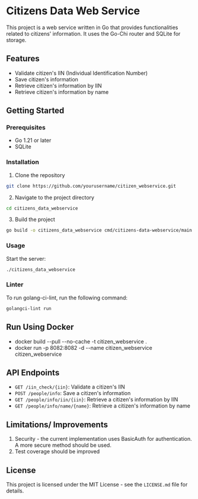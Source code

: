 # Citizens Data Web Service

This project is a web service written in Go that provides functionalities related to citizens' information. It uses the Go-Chi router and SQLite for storage.

## Features

- Validate citizen's IIN (Individual Identification Number)
- Save citizen's information
- Retrieve citizen's information by IIN
- Retrieve citizen's information by name

## Getting Started

### Prerequisites

- Go 1.21 or later
- SQLite

### Installation

1. Clone the repository
```bash
git clone https://github.com/yourusername/citizen_webservice.git
```
2. Navigate to the project directory
```bash
cd citizens_data_webservice
```
3. Build the project
```bash
go build -o citizens_data_webservice cmd/citizens-data-webservice/main.go
```

### Usage

Start the server:
```bash
./citizens_data_webservice
```

### Linter

To run golang-ci-lint, run the following command:
```bash
golangci-lint run
```

## Run Using Docker

- docker build --pull --no-cache  -t citizen_webservice .
- docker run -p 8082:8082 -d --name citizen_webservice citizen_webservice

## API Endpoints

- `GET /iin_check/{iin}`: Validate a citizen's IIN
- `POST /people/info`: Save a citizen's information
- `GET /people/info/iin/{iin}`: Retrieve a citizen's information by IIN
- `GET /people/info/name/{name}`: Retrieve a citizen's information by name


## Limitations/ Improvements

1. Security - the current implementation uses BasicAuth for authentication. A more secure method should be used.
2. Test coverage should be improved

## License

This project is licensed under the MIT License - see the `LICENSE.md` file for details.